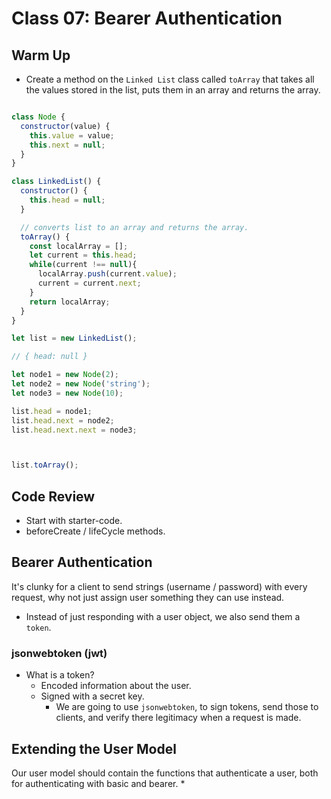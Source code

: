 # Class 07: Bearer Authentication

## Warm Up

* Create a method on the `Linked List` class called `toArray` that takes all the values stored in the list, puts them in an array and returns the array.

```javascript

class Node {
  constructor(value) {
    this.value = value;
    this.next = null;
  }
}

class LinkedList() {
  constructor() {
    this.head = null;
  }

  // converts list to an array and returns the array.
  toArray() {
    const localArray = [];
    let current = this.head;
    while(current !== null){
      localArray.push(current.value);
      current = current.next;
    }
    return localArray;
  }
}

let list = new LinkedList();

// { head: null }

let node1 = new Node(2);
let node2 = new Node('string');
let node3 = new Node(10);

list.head = node1;
list.head.next = node2;
list.head.next.next = node3;



list.toArray();

```

## Code Review

* Start with starter-code.
* beforeCreate / lifeCycle methods.

## Bearer Authentication

It's clunky for a client to send strings (username / password) with every request, why not just assign user something they can use instead.
  
* Instead of just responding with a user object, we also send them a `token`.

### jsonwebtoken (jwt)

* What is a token?
  * Encoded information about the user.
  * Signed with a secret key.
    * We are going to use `jsonwebtoken`, to sign tokens, send those to clients, and verify there legitimacy when a request is made.

## Extending the User Model

Our user model should contain the functions that authenticate a user, both for authenticating with basic and bearer.
  * 
